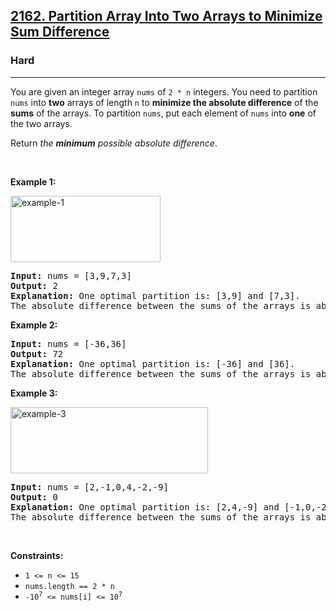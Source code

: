 <h2><a href="https://leetcode.com/problems/partition-array-into-two-arrays-to-minimize-sum-difference/">2162. Partition Array Into Two Arrays to Minimize Sum Difference</a></h2><h3>Hard</h3><hr><p>You are given an integer array <code>nums</code> of <code>2 * n</code> integers. You need to partition <code>nums</code> into <strong>two</strong> arrays of length <code>n</code> to <strong>minimize the absolute difference</strong> of the <strong>sums</strong> of the arrays. To partition <code>nums</code>, put each element of <code>nums</code> into <strong>one</strong> of the two arrays.</p>

<p>Return <em>the <strong>minimum</strong> possible absolute difference</em>.</p>

<p>&nbsp;</p>
<p><strong class="example">Example 1:</strong></p>
<img alt="example-1" src="https://assets.leetcode.com/uploads/2021/10/02/ex1.png" style="width: 240px; height: 106px;" />
<pre>
<strong>Input:</strong> nums = [3,9,7,3]
<strong>Output:</strong> 2
<strong>Explanation:</strong> One optimal partition is: [3,9] and [7,3].
The absolute difference between the sums of the arrays is abs((3 + 9) - (7 + 3)) = 2.
</pre>

<p><strong class="example">Example 2:</strong></p>

<pre>
<strong>Input:</strong> nums = [-36,36]
<strong>Output:</strong> 72
<strong>Explanation:</strong> One optimal partition is: [-36] and [36].
The absolute difference between the sums of the arrays is abs((-36) - (36)) = 72.
</pre>

<p><strong class="example">Example 3:</strong></p>
<img alt="example-3" src="https://assets.leetcode.com/uploads/2021/10/02/ex3.png" style="width: 316px; height: 106px;" />
<pre>
<strong>Input:</strong> nums = [2,-1,0,4,-2,-9]
<strong>Output:</strong> 0
<strong>Explanation:</strong> One optimal partition is: [2,4,-9] and [-1,0,-2].
The absolute difference between the sums of the arrays is abs((2 + 4 + -9) - (-1 + 0 + -2)) = 0.
</pre>

<p>&nbsp;</p>
<p><strong>Constraints:</strong></p>

<ul>
	<li><code>1 &lt;= n &lt;= 15</code></li>
	<li><code>nums.length == 2 * n</code></li>
	<li><code>-10<sup>7</sup> &lt;= nums[i] &lt;= 10<sup>7</sup></code></li>
</ul>
